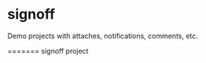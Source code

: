 signoff
=======

Demo projects with attaches, notifications, comments, etc.

=======
signoff project
